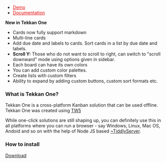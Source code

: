 * <a href="https://ibnishak.github.io/Tekkan/Tekkan%20Demo.html" style="color:#e60909;" target="_blank">Demo</a>
* <a href="https://ibnishak.github.io/Tekkan/" style="color:#e60909;" target="_blank">Documentation</a>


**New in Tekkan One**

* Cards now fully support markdown
* Multi-line cards
* Add due date and labels to cards. Sort cards in a list by due date and labels.
* **Scroll Y:** Those who do not want to scroll to right, can switch to "scroll downward" mode using options given in sidebar.
* Each board can have its own colors
* You can add custom color palettes.
* Create lists with custom filters
* Ability to expand by adding custom buttons, custom sort formats etc.

### What is Tekkan One?

Tekkan One is a cross-platform Kanban solution that can be used offline. Tekkan One was created using  <a href="http://tiddlywiki.com/" target="_blank">TW5</a>

While one-click solutions are still shaping up, you can definitely use this in all platforms where you can run a browser - say Windows, Linux, Mac OS, Andoid and so on with the help of Node JS based <a href="https://github.com/Arlen22/TiddlyServer" target="_blank">~TiddlyServer</a>.


### How to install

<a href="https://ibnishak.github.io/Tekkan/Tekkan%20Empty.html" download="Tekkan One.html">Download</a>

